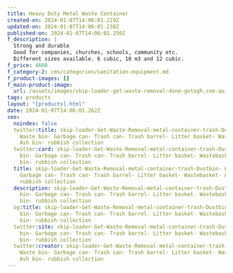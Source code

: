 ```yaml
---
title: Heavy Duty Metal Waste Container
created-on: 2024-01-07T14:06:01.219Z
updated-on: 2024-01-07T14:06:01.238Z
published-on: 2024-01-07T14:06:01.250Z
f_description: |
  Strong and durable
  Good for companies, churches, schools, community etc.
  Different sizes available. 6 cubic, 10 m3 and 12 cubic.
f_price: 4600
f_category-2: cms/categories/sanitation-equipment.md
f_product-images: []
f_main-product-image:
  url: /assets/images/skip-loader-get-waste-removal-done-gotogh.com-quickly-and-easily-with-fill-skip-binsand-dustbin-waste-bin-garbage-can-trash-can-trash-barrel-litter-basket-wastebasket-ash-bin-rubbish-collebins-terrain-equipment-ghana-limited-.jpg
tags: products
layout: "[products].html"
date: 2024-01-07T14:06:01.262Z
seo:
  noindex: false
  twitter:title: skip-loader-Get-Waste-Removal-metal-container-trash-Dustbin-
    Waste bin- Garbage can- Trash can- Trash barrel- Litter basket- Wastebasket-
    Ash bin- rubbish collection
  twitter:card: skip-loader-Get-Waste-Removal-metal-container-trash-Dustbin- Waste
    bin- Garbage can- Trash can- Trash barrel- Litter basket- Wastebasket- Ash
    bin- rubbish collection
  title: skip-loader-Get-Waste-Removal-metal-container-trash-Dustbin- Waste bin-
    Garbage can- Trash can- Trash barrel- Litter basket- Wastebasket- Ash bin-
    rubbish collection
  description: skip-loader-Get-Waste-Removal-metal-container-trash-Dustbin- Waste
    bin- Garbage can- Trash can- Trash barrel- Litter basket- Wastebasket- Ash
    bin- rubbish collection
  og:title: skip-loader-Get-Waste-Removal-metal-container-trash-Dustbin- Waste
    bin- Garbage can- Trash can- Trash barrel- Litter basket- Wastebasket- Ash
    bin- rubbish collection
  twitter:site: skip-loader-Get-Waste-Removal-metal-container-trash-Dustbin- Waste
    bin- Garbage can- Trash can- Trash barrel- Litter basket- Wastebasket- Ash
    bin- rubbish collection
  twitter:creator: skip-loader-Get-Waste-Removal-metal-container-trash-Dustbin-
    Waste bin- Garbage can- Trash can- Trash barrel- Litter basket- Wastebasket-
    Ash bin- rubbish collection
---
```

